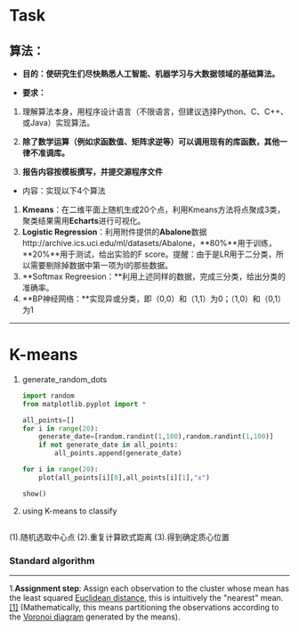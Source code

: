 # Task

## 算法：

+ **目的：使研究生们尽快熟悉人工智能、机器学习与大数据领域的基础算法。**

+ **要求：**

1. 理解算法本身，用程序设计语言（不限语言，但建议选择Python、C、C++、或Java）实现算法。

2. **除了数学运算（例如求函数值、矩阵求逆等）可以调用现有的库函数，其他一律不准调库。**

3. **报告内容按模板撰写，并提交源程序文件**

+ 内容：实现以下4个算法

1. **Kmeans**：在二维平面上随机生成20个点，利用Kmeans方法将点聚成3类，聚类结果需用**Echarts**进行可视化。
2. **Logistic Regression**：利用附件提供的**Abalone**数据http://archive.ics.uci.edu/ml/datasets/Abalone，**80%**用于训练，**20%**用于测试，给出实验的F score。提醒：由于是LR用于二分类，所以需要剔除掉数据中第一项为I的那些数据。
3. **Softmax Regreesion：**利用上述同样的数据，完成三分类，给出分类的准确率。
4. **BP神经网络：**实现异或分类，即（0,0）和（1,1）为0；（1,0）和（0,1）为1



---



# K-means

1. generate_random_dots

   ```python
   import random
   from matplotlib.pyplot import *
   
   all_points=[]
   for i in range(20):
       generate_date=[random.randint(1,100),random.randint(1,100)]
       if not generate_date in all_points:
           all_points.append(generate_date)
   
   for i in range(20):
       plot(all_points[i][0],all_points[i][1],"x")
   
   show()
   ```

2. using K-means to classify

```python

```
(1).随机选取中心点
(2).重复计算欧式距离
(3).得到确定质心位置

### Standard algorithm

---

1.**Assignment step**: Assign each observation to the cluster whose mean has the least squared [Euclidean distance](https://en.wikipedia.org/wiki/Euclidean_distance), this is intuitively the "nearest" mean.[[1]](https://en.wikipedia.org/wiki/K-means_clustering#cite_note-7) (Mathematically, this means partitioning the observations according to the [Voronoi diagram](https://en.wikipedia.org/wiki/Voronoi_diagram) generated by the means).




